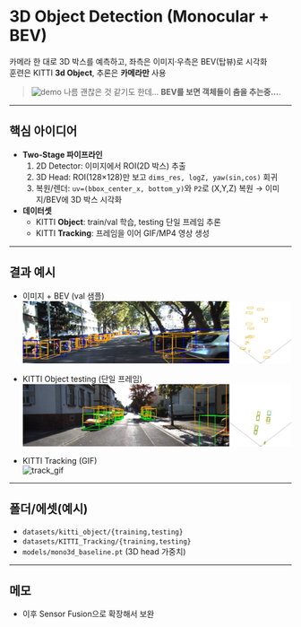 # 3D Object Detection (Monocular + BEV)

카메라 한 대로 3D 박스를 예측하고, 좌측은 이미지·우측은 BEV(탑뷰)로 시각화  
훈련은 KITTI **3d Object**, 추론은 **카메라만** 사용

> ![demo](assets/3d_demo.gif)
> 나름 괜찮은 것 같기도 한데… **BEV를 보면 객체들이 춤을 추는중...**.

---

## 핵심 아이디어

- **Two-Stage 파이프라인**
  1) 2D Detector: 이미지에서 ROI(2D 박스) 추출  
  2) 3D Head: ROI(128×128)만 보고 `dims_res, logZ, yaw(sin,cos)` 회귀  
  3) 복원/렌더: `uv=(bbox_center_x, bottom_y)`와 `P2`로 (X,Y,Z) 복원 → 이미지/BEV에 3D 박스 시각화
- **데이터셋**
  - KITTI **Object**: train/val 학습, testing 단일 프레임 추론
  - KITTI **Tracking**: 프레임을 이어 GIF/MP4 영상 생성

---

## 결과 예시

- 이미지 + BEV (val 샘플)  
  ![combo_val](assets/000002_testing_combo.jpg)

- KITTI Object testing (단일 프레임)  
  ![combo_test](assets/000021_preview_3d_bev.jpg)

- KITTI Tracking (GIF)  
  ![track_gif](assets/3d_demo.gif)

---

## 폴더/에셋(예시)
- `datasets/kitti_object/{training,testing}`  
- `datasets/KITTI_Tracking/{training,testing}`  
- `models/mono3d_baseline.pt` (3D head 가중치)  

---

## 메모
- 이후 Sensor Fusion으로 확장해서 보완
